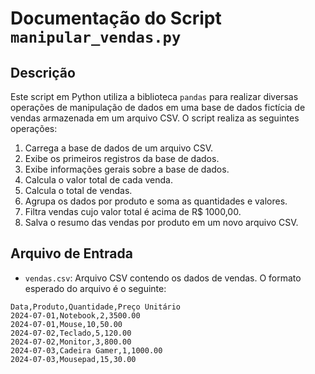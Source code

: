# Documentação do Script `manipular_vendas.py`

## Descrição

Este script em Python utiliza a biblioteca `pandas` para realizar diversas operações de manipulação de dados em uma base de dados fictícia de vendas armazenada em um arquivo CSV. O script realiza as seguintes operações:

1. Carrega a base de dados de um arquivo CSV.
2. Exibe os primeiros registros da base de dados.
3. Exibe informações gerais sobre a base de dados.
4. Calcula o valor total de cada venda.
5. Calcula o total de vendas.
6. Agrupa os dados por produto e soma as quantidades e valores.
7. Filtra vendas cujo valor total é acima de R$ 1000,00.
8. Salva o resumo das vendas por produto em um novo arquivo CSV.

## Arquivo de Entrada

- `vendas.csv`: Arquivo CSV contendo os dados de vendas. O formato esperado do arquivo é o seguinte:

```csv
Data,Produto,Quantidade,Preço Unitário
2024-07-01,Notebook,2,3500.00
2024-07-01,Mouse,10,50.00
2024-07-02,Teclado,5,120.00
2024-07-02,Monitor,3,800.00
2024-07-03,Cadeira Gamer,1,1000.00
2024-07-03,Mousepad,15,30.00
